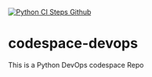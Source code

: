 [![Python CI Steps Github](https://github.com/bertrand12345/codespace-devops/actions/workflows/main.yml/badge.svg)](https://github.com/bertrand12345/codespace-devops/actions/workflows/main.yml)
# codespace-devops
This is a Python DevOps codespace Repo
